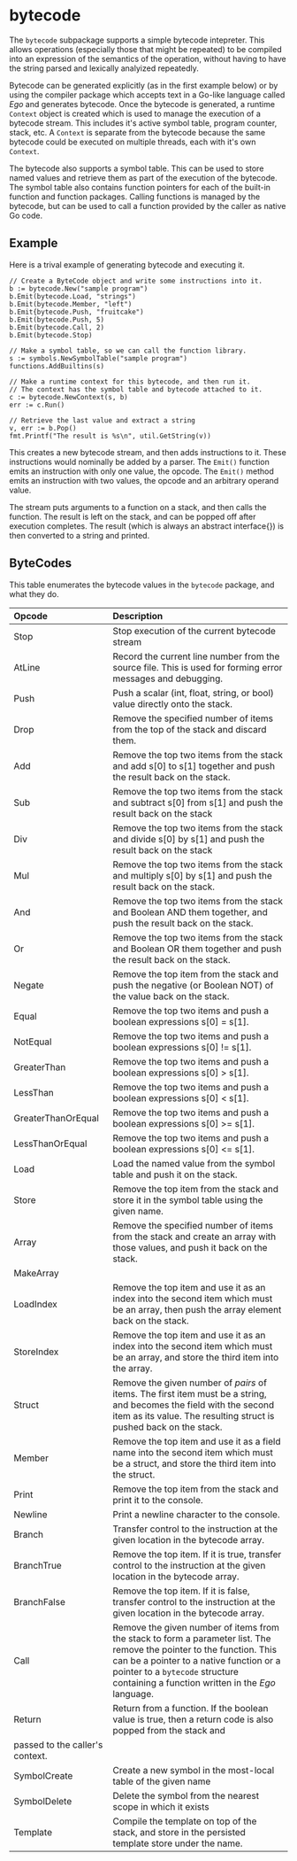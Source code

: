 # bytecode

The `bytecode` subpackage supports a simple bytecode intepreter. This allows operations (especially those that might be
repeated) to be compiled into an expression of the semantics of the operation, without having to have the string 
parsed and lexically analyized repeatedly.

Bytecode can be generated explicitly (as in the first example below) or by using the compiler package which accepts
text in a Go-like language called _Ego_ and generates bytecode. Once the bytecode is generated, a runtime `Context`
object is created which is used to manage the execution of a bytecode stream. This includes it's active symbol table,
program counter, stack, etc. A `Context` is separate from the bytecode because the same bytecode could be executed 
on multiple threads, each with it's own `Context`.

The bytecode also supports a symbol table. This can be used to store named values and retrieve them as part of the
execution of the bytecode. The symbol table also contains function pointers for each of the built-in function and
function packages. Calling functions is managed by the bytecode, but can be used to call a function provided
by the caller as native Go code.


## Example
Here is a trival example of generating bytecode and executing it.
    
    // Create a ByteCode object and write some instructions into it.
    b := bytecode.New("sample program")
    b.Emit(bytecode.Load, "strings")
    b.Emit(bytecode.Member, "left")
    b.Emit{bytecode.Push, "fruitcake")
    b.Emit(bytecode.Push, 5)
    b.Emit(bytecode.Call, 2)
    b.Emit(bytecode.Stop)

    // Make a symbol table, so we can call the function library.
    s := symbols.NewSymbolTable("sample program")
    functions.AddBuiltins(s)

    // Make a runtime context for this bytecode, and then run it.
    // The context has the symbol table and bytecode attached to it.
    c := bytecode.NewContext(s, b)
    err := c.Run()

    // Retrieve the last value and extract a string 
    v, err := b.Pop()
    fmt.Printf("The result is %s\n", util.GetString(v))

This creates a new bytecode stream, and then adds instructions to it. These instructions would nominally
be added by a parser. The `Emit()` function emits an instruction with only one value, the opcode. The
`Emit()` method emits an instruction with two values, the opcode and an arbitrary operand value.

The stream puts arguments to a function on a stack, and then calls the function. The
result is left on the stack, and can be popped off after execution completes. The result (which is always
an abstract interface{}) is then converted to a string and printed.

## ByteCodes
This table enumerates the bytecode values in the `bytecode` package, and what they do.

| Opcode              | Description |
|:--------------------|:------------|
| Stop                | Stop execution of the current bytecode stream |
| AtLine <int>        | Record the current line number from the source file. This is used for forming error messages and debugging. |
| Push <any>          | Push a scalar (int, float, string, or bool) value directly onto the stack. |
| Drop <int>          | Remove the specified number of items from the top of the stack and discard them. |
| Add                 | Remove the top two items from the stack and add s[0] to s[1] together and push the result back on the stack. |
| Sub                 | Remove the top two items from the stack and subtract s[0] from s[1] and push the result back on the stack |
| Div                 | Remove the top two items from the stack and divide s[0] by s[1] and push the result back on the stack |
| Mul                 | Remove the top two items from the stack and multiply s[0] by s[1] and push the result back on the stack. |
| And                 | Remove the top two items from the stack and Boolean AND them together, and push the result back on the stack. |
| Or                  | Remove the top two items from the stack and Boolean OR them together and push the result back on the stack. |
| Negate              | Remove the top item from the stack and push the negative (or Boolean NOT) of the value back on the stack. |
| Equal               | Remove the top two items and push a boolean expressions s[0] = s[1]. |
| NotEqual            | Remove the top two items and push a boolean expressions s[0] != s[1]. |
| GreaterThan         | Remove the top two items and push a boolean expressions s[0] > s[1]. |
| LessThan            | Remove the top two items and push a boolean expressions s[0] < s[1]. |
| GreaterThanOrEqual  | Remove the top two items and push a boolean expressions s[0] >= s[1]. |
| LessThanOrEqual     | Remove the top two items and push a boolean expressions s[0] <= s[1]. |
| Load  <string>      | Load the named value from the symbol table and push it on the stack. |
| Store <string>      | Remove the top item from the stack and store it in the symbol table using the given name. |
| Array <int>         | Remove the specified number of items from the stack and create an array with those values, and push it back on the stack. |
| MakeArray           |
| LoadIndex           | Remove the top item and use it as an index into the second item which must be an array, then push the array element back on the stack. |
| StoreIndex          | Remove the top item and use it as an index into the second item which must be an array, and store the third item into the array. |
| Struct <int>        | Remove the given number of _pairs_ of items. The first item must be a string, and becomes the field with the second item as its value. The resulting struct is pushed back on the stack. | 
| Member              | Remove the top item and use it as a field name into the second item which must be a struct, and store the third item into the struct. |
| Print               | Remove the top item from the stack and print it to the console. |
| Newline             | Print a newline character to the console. |
| Branch  <addr>      | Transfer control to the instruction at the given location in the bytecode array. |
| BranchTrue <addr>   | Remove the top item. If it is true, transfer control to the instruction at the given location in the bytecode array. |
| BranchFalse <addr>  | Remove the top item. If it is false, transfer control to the instruction at the given location in the bytecode array. |
| Call <int>          | Remove the given number of items from the stack to form a parameter list. The remove the pointer to the function. This can be a pointer to a native function or a pointer to a `bytecode` structure containing a function written in the _Ego_ language. |
| Return <bool>       | Return from a function. If the boolean value is true, then a return code is also popped from the stack and
passed to the caller's context. |
| SymbolCreate <string> | Create a new symbol in the most-local table of the given name |
| SymbolDelete <string> | Delete the symbol from the nearest scope in which it exists |
| Template <string> | Compile the template on top of the stack, and store in the persisted template store under the <string> name. |
